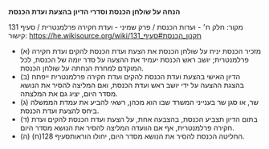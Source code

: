 **הנחה על שולחן הכנסת וסדרי הדיון בהצעת ועדת הכנסת**

מקור: חלק ח׳ - ועדות הכנסת / פרק שמיני - ועדת חקירה פרלמנטרית / סעיף 131
קישור: https://he.wikisource.org/wiki/תקנון_הכנסת#סעיף_131

 * (א) מזכיר הכנסת יניח על שולחן הכנסת את הצעת ועדת הכנסת להקים ועדת חקירה פרלמנטרית; יושב ראש הכנסת יעמיד את ההצעה על סדר יומה של הכנסת, לכל המוקדם למחרת הנחתה על שולחן הכנסת.
 * (ב) הדיון האישי בהצעת ועדת הכנסת להקים ועדת חקירה פרלמנטרית ייפתח בהצגת ההצעה על ידי יושב ראש ועדת הכנסת, ואם המליצה להסיר את הנושא מסדר היום, יציג גם את המלצתה.
 * (ג) שר, או סגן שר בענייני המשרד שבו הוא מכהן, רשאי להביע את עמדת הממשלה ביחס להצעת ועדת הכנסת.
 * (ד) בתום הדיון תצביע הכנסת, בהצבעה אחת, על הצעת ועדת הכנסת להקים ועדת חקירה פרלמנטרית, אף אם הוועדה המליצה להסיר את הנושא מסדר היום.
 * (ה) החליטה הכנסת להסיר את הנושא מסדר היום, יחולו הוראותסעיף 128(ח).
